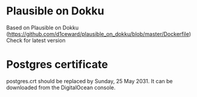 # Plausible on Dokku

Based on Plausible on Dokku (https://github.com/d1ceward/plausible_on_dokku/blob/master/Dockerfile)
Check for latest version

# Postgres certificate

postgres.crt should be replaced by Sunday, 25 May 2031. It can be downloaded from the DigitalOcean console.
